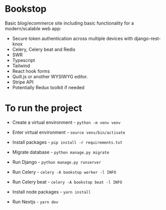 # Bookstop
Basic blog/ecommerce site including basic functionality for a modern/scalable web app:
- Secure token authentication across multiple devices with django-rest-knox
- Celery, Celery beat and Redis
- SWR
- Typescript
- Tailwind
- React hook forms
- Quill.js or another WYSIWYG editor.
- Stripe API
- Potentially Redux toolkit if needed


# To run the project
- Create a virtual environment - `python -m venv venv`
- Enter virtual environment - `source venv/bin/activate`
- Install packages - `pip install -r requirements.txt`
- Migrate database - `python manage.py migrate`

- Run Django - `python manage.py runserver`
- Run Celery - `celery -A bookstop worker -l INFO`
- Run Celery beat - `celery -A bookstop beat -l INFO`

- Install node packages - `yarn install`
- Run Nextjs - `yarn dev`
